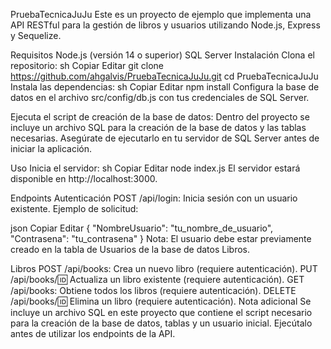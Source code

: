PruebaTecnicaJuJu 
Este es un proyecto de ejemplo que implementa una API RESTful para la gestión de libros y usuarios utilizando Node.js, Express y Sequelize.

Requisitos
Node.js (versión 14 o superior)
SQL Server
Instalación
Clona el repositorio:
sh
Copiar
Editar
git clone https://github.com/ahgalvis/PruebaTecnicaJuJu.git
cd PruebaTecnicaJuJu
Instala las dependencias:
sh
Copiar
Editar
npm install
Configura la base de datos en el archivo src/config/db.js con tus credenciales de SQL Server.

Ejecuta el script de creación de la base de datos:
Dentro del proyecto se incluye un archivo SQL para la creación de la base de datos y las tablas necesarias. Asegúrate de ejecutarlo en tu servidor de SQL Server antes de iniciar la aplicación.

Uso
Inicia el servidor:
sh
Copiar
Editar
node index.js
El servidor estará disponible en http://localhost:3000.

Endpoints
Autenticación
POST /api/login: Inicia sesión con un usuario existente.
Ejemplo de solicitud:

json
Copiar
Editar
{
  "NombreUsuario": "tu_nombre_de_usuario",
  "Contrasena": "tu_contrasena"
}
Nota: El usuario debe estar previamente creado en la tabla de Usuarios de la base de datos Libros.

Libros
POST /api/books: Crea un nuevo libro (requiere autenticación).
PUT /api/books/:id: Actualiza un libro existente (requiere autenticación).
GET /api/books: Obtiene todos los libros (requiere autenticación).
DELETE /api/books/:id: Elimina un libro (requiere autenticación).
Nota adicional
Se incluye un archivo SQL en este proyecto que contiene el script necesario para la creación de la base de datos, tablas y un usuario inicial. Ejecútalo antes de utilizar los endpoints de la API.

